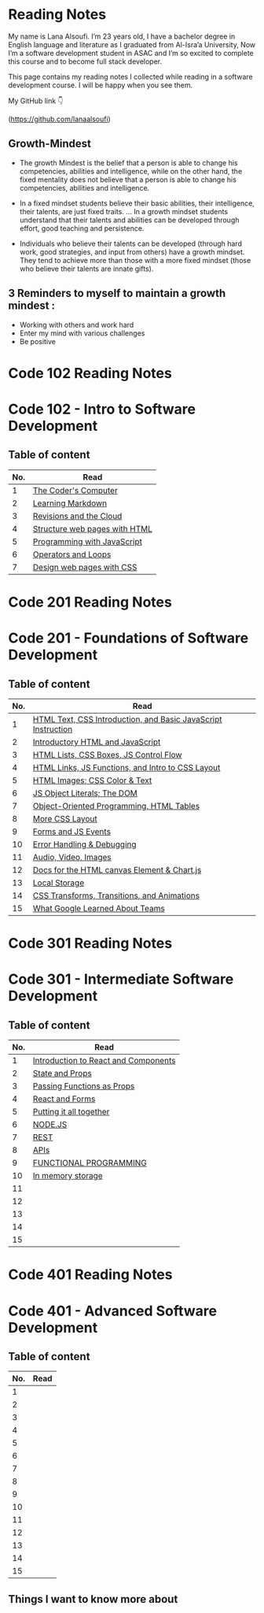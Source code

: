 # Reading Notes

My name is Lana Alsoufi. I’m 23 years old, I have a bachelor degree in English language and literature as I graduated from Al-Isra’a University, Now I’m a software development student in ASAC and I’m so excited to complete this course and to become full stack developer.

This page contains my reading notes I collected while reading in a software development course. I will be happy when you see them.

My GitHub link :point_down:

(https://github.com/lanaalsoufi)



## Growth-Mindest
 * The growth Mindest is the belief that a person is able to change his competencies, abilities and intelligence, while on the other hand, the fixed mentality does not believe that a person is able to change his competencies, abilities and intelligence.

* In a fixed mindset students believe their basic abilities, their intelligence, their talents, are just fixed traits. ... In a growth mindset students understand that their talents and abilities can be developed through effort, good teaching and persistence.

* Individuals who believe their talents can be developed (through hard work, good strategies, and input from others) have a growth mindset. They tend to achieve more than those with a more fixed mindset (those who believe their talents are innate gifts).

## 3 Reminders to myself to maintain a growth mindest :
- Working with others and work hard 
- Enter my mind with various challenges 
- Be positive 


# Code 102 Reading Notes
# Code 102 - Intro to Software Development
## Table of content 
|No.|Read|
|---|---|
|1|[The Coder's Computer](./102/read1.md)
|2|[Learning Markdown](./102/read2a.md)
|3|[Revisions and the Cloud](./102/read2b.md)
|4|[Structure web pages with HTML](./102/read3.md)
|5|[Programming with JavaScript](./102/read4.md)
|6|[Operators and Loops](./102/read5.md)
|7|[Design web pages with CSS](./102/read6.md)


# Code 201 Reading Notes
# Code 201 - Foundations of Software Development
## Table of content 
|No.|Read|
|---|---|
|1|[HTML Text, CSS Introduction, and Basic JavaScript Instruction](./201/class-01.md)
|2|[Introductory HTML and JavaScript](./201/class-02.md)
|3|[HTML Lists, CSS Boxes, JS Control Flow](./201/class-03.md)
|4|[HTML Links, JS Functions, and Intro to CSS Layout](./201/class-04.md)
|5|[HTML Images; CSS Color & Text](./201/class-05.md)
|6|[JS Object Literals; The DOM](./201/class-06.md)
|7|[Object-Oriented Programming, HTML Tables](class-07.md)
|8|[More CSS Layout](./201/class-08.md)
|9|[Forms and JS Events](./201/class-09.md)
|10|[Error Handling & Debugging](./201/class-10.md)
|11|[Audio, Video, Images](./201/class-11.md)
|12|[Docs for the HTML canvas Element & Chart.js](./201/class-12.md)
|13|[ Local Storage](./201/class-13.md)
|14|[CSS Transforms, Transitions, and Animations](./201/class-14a.md)
|15|[What Google Learned About Teams](./201/class-14b.md)


# Code 301 Reading Notes
# Code 301 - Intermediate Software Development
## Table of content 
|No.|Read|
|---|---|
|1|[Introduction to React and Components](./301/class01.md)
|2|[State and Props](./301/class02.md)
|3|[Passing Functions as Props](./301/class03.md)
|4|[ React and Forms](./301/class04.md)
|5|[ Putting it all together](./301/class05.md)
|6|[NODE.JS](./301/class06.md)
|7|[REST](./301/class07.md)
|8|[APIs](./301/class08.md)
|9|[FUNCTIONAL PROGRAMMING](./301/class09.md)
|10|[In memory storage](./301/class10.md)
|11|[]()
|12|[]()
|13|[]()
|14|[]()
|15|[]()


# Code 401 Reading Notes
# Code 401 - Advanced Software Development
## Table of content 
|No.|Read|
|---|---|
|1|[]()
|2|[]()
|3|[]()
|4|[]()
|5|[]()
|6|[]()
|7|[]()
|8|[]()
|9|[]()
|10|[]()
|11|[]()
|12|[]()
|13|[]()
|14|[]()
|15|[]()

## Things I want to know more about